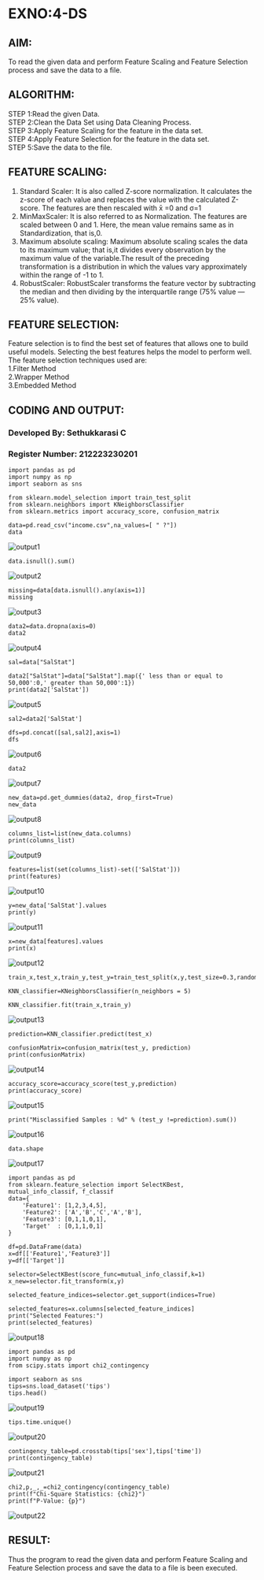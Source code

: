 # EXNO:4-DS
## AIM:
To read the given data and perform Feature Scaling and Feature Selection process and save the
data to a file.

## ALGORITHM:
STEP 1:Read the given Data.<br>
STEP 2:Clean the Data Set using Data Cleaning Process.<br>
STEP 3:Apply Feature Scaling for the feature in the data set.<br>
STEP 4:Apply Feature Selection for the feature in the data set.<br>
STEP 5:Save the data to the file.

## FEATURE SCALING:
1. Standard Scaler: It is also called Z-score normalization. It calculates the z-score of each value and replaces the value with the calculated Z-score. The features are then rescaled with x̄ =0 and σ=1
2. MinMaxScaler: It is also referred to as Normalization. The features are scaled between 0 and 1. Here, the mean value remains same as in Standardization, that is,0.
3. Maximum absolute scaling: Maximum absolute scaling scales the data to its maximum value; that is,it divides every observation by the maximum value of the variable.The result of the preceding transformation is a distribution in which the values vary approximately within the range of -1 to 1.
4. RobustScaler: RobustScaler transforms the feature vector by subtracting the median and then dividing by the interquartile range (75% value — 25% value).

## FEATURE SELECTION:
Feature selection is to find the best set of features that allows one to build useful models. Selecting the best features helps the model to perform well.
The feature selection techniques used are:<br>
1.Filter Method<br>
2.Wrapper Method<br>
3.Embedded Method<br>

## CODING AND OUTPUT:
<h3>Developed By: Sethukkarasi C</h3>
<h3>Register Number: 212223230201</h3>

```
import pandas as pd
import numpy as np
import seaborn as sns

from sklearn.model_selection import train_test_split
from sklearn.neighbors import KNeighborsClassifier
from sklearn.metrics import accuracy_score, confusion_matrix

data=pd.read_csv("income.csv",na_values=[ " ?"])
data
```

![output1](/o1.png)

```
data.isnull().sum()
```

![output2](/o2.png)

```
missing=data[data.isnull().any(axis=1)]
missing
```

![output3](/o3.png)

```
data2=data.dropna(axis=0)
data2
```

![output4](/o4.png)

```
sal=data["SalStat"]

data2["SalStat"]=data["SalStat"].map({' less than or equal to 50,000':0,' greater than 50,000':1})
print(data2['SalStat'])
```

![output5](/o5.png)

```
sal2=data2['SalStat']

dfs=pd.concat([sal,sal2],axis=1)
dfs
```

![output6](/o6.png)

```
data2
```

![output7](/o7.png)

```
new_data=pd.get_dummies(data2, drop_first=True)
new_data
```

![output8](/o8.png)

```
columns_list=list(new_data.columns)
print(columns_list)
```

![output9](/o9.png)

```
features=list(set(columns_list)-set(['SalStat']))
print(features)
```

![output10](/o10.png)

```
y=new_data['SalStat'].values
print(y)
```

![output11](/o11.png)

```
x=new_data[features].values
print(x)
```

![output12](/o12.png)

```
train_x,test_x,train_y,test_y=train_test_split(x,y,test_size=0.3,random_state=0)

KNN_classifier=KNeighborsClassifier(n_neighbors = 5)

KNN_classifier.fit(train_x,train_y)
```

![output13](/o13.png)

```
prediction=KNN_classifier.predict(test_x)

confusionMatrix=confusion_matrix(test_y, prediction)
print(confusionMatrix)
```

![output14](/o14.png)

```
accuracy_score=accuracy_score(test_y,prediction)
print(accuracy_score)
```

![output15](/o15.png)

```
print("Misclassified Samples : %d" % (test_y !=prediction).sum())
```

![output16](/o16.png)

```
data.shape
```

![output17](/o17.png)

```
import pandas as pd
from sklearn.feature_selection import SelectKBest, mutual_info_classif, f_classif
data={
    'Feature1': [1,2,3,4,5],
    'Feature2': ['A','B','C','A','B'],
    'Feature3': [0,1,1,0,1],
    'Target'  : [0,1,1,0,1]
}

df=pd.DataFrame(data)
x=df[['Feature1','Feature3']]
y=df[['Target']]

selector=SelectKBest(score_func=mutual_info_classif,k=1)
x_new=selector.fit_transform(x,y)

selected_feature_indices=selector.get_support(indices=True)

selected_features=x.columns[selected_feature_indices]
print("Selected Features:")
print(selected_features)
```

![output18](/o18.png)

```
import pandas as pd
import numpy as np
from scipy.stats import chi2_contingency

import seaborn as sns
tips=sns.load_dataset('tips')
tips.head()
```

![output19](/o19.png)

```
tips.time.unique()
```

![output20](/o20.png)

```
contingency_table=pd.crosstab(tips['sex'],tips['time'])
print(contingency_table)
```

![output21](/o21.png)

```
chi2,p,_,_=chi2_contingency(contingency_table)
print(f"Chi-Square Statistics: {chi2}")
print(f"P-Value: {p}")
```

![output22](/o22.png)

## RESULT:
Thus the program to read the given data and perform Feature Scaling and Feature Selection process and save the data to a file is been executed.
